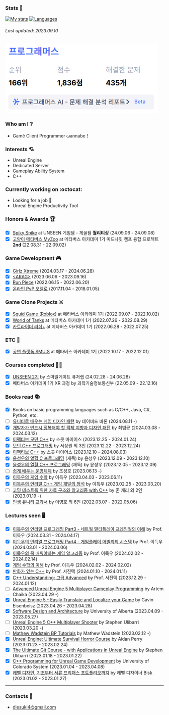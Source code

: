 ### Stats :muscle:
[![My stats](https://github-readme-stats.vercel.app/api?username=diesuki4&hide=issues&show_icons=true)](https://github.com/anuraghazra/github-readme-stats)
[![Languages](https://github-readme-stats.vercel.app/api/top-langs/?username=diesuki4&layout=compact)](https://github.com/anuraghazra/github-readme-stats)
###### Last updated: 2023.09.10
![programmers](https://raw.githubusercontent.com/diesuki4/diesuki4/main/programmers.png)

### Who am I :grey_question:
- Gamê Client Programmer ωannabe！

### Interests :cupid:
- Unreal Engine
- Dedicated Server
- Gameplay Ability System
- C++

### Currently working on :octocat:
- Looking for a job :briefcase:
- Unreal Engine Productivity Tool

### Honors & Awards :trophy:
- [x] [Spiky Spike](https://github.com/Kimrral/SpikySpike) at UNSEEN 게임잼 - 게꿀잼 **퀄리티상** (24.09.06 - 24.09.08)
- [x] [고양이 메타버스 MyZoo](https://github.com/diesuki4/MTVSAC_MYZOO)<!--(https://mtvs.kr/user/project/view?bbsCd=BBS_00007&bbscCd=BBSC_00416)--> at 메타버스 아카데미 1기 미드나잇 캠프 융합 프로젝트 **2nd** (22.08.31 - 22.09.02)

### Game Development :video_game:
- [x] [Girlz Xtreme](https://github.com/futurelabunseen/C-KyungbinCho) (2024.03.17 - 2024.06.28)
- [x] [&lt;ARAG&gt;](https://github.com/diesuki4/ARAG) (2023.06.06 - 2023.09.16)
- [x] [Run Piece](https://github.com/diesuki4/3DGPAPP_Run_Piece) (2022.06.15 - 2022.06.20)
- [x] [온라인 PvP 오델로](https://github.com/diesuki4/Online_PvP_Othello) (2017.11.04 - 2018.01.05)

### Game Clone Projects :crossed_swords:
- [x] [Squid Game (Roblox)](https://github.com/diesuki4/KBYJ_Squid_Game)<!--(https://mtvs.kr/user/project/view?bbsCd=BBS_00007&bbscCd=BBSC_00533)--> at 메타버스 아카데미 1기 (2022.09.07 - 2022.10.02)
- [x] [World of Tanks](https://github.com/diesuki4/Clone-World_of_Tanks)<!--(https://mtvs.kr/user/project/view?bbsCd=BBS_00007&bbscCd=BBSC_00344)--> at 메타버스 아카데미 1기 (2022.07.26 - 2022.08.29)
- [x] [카트라이더 러쉬+](https://github.com/diesuki4/Clone-KartRider_Rush_Plus)<!--(https://mtvs.kr/user/project/view?bbsCd=BBS_00007&bbscCd=BBSC_00218)--> at 메타버스 아카데미 1기 (2022.06.28 - 2022.07.25)

### ETC :abacus:
- [x] [공연 플랫폼 SMU:S](https://github.com/diesuki4/MTVSAC_SMUS) at 메타버스 아카데미 1기 (2022.10.17 - 2022.12.01)

### Courses completed :man_technologist:
- [x] [UNSEEN 2기](https://unseen.futurelab.center) by 스마일게이트 퓨처랩 (24.02.28 - 24.06.28)
- [x] 메타버스 아카데미 1기 XR 과정 by 과학기술정보통신부 (22.05.09 - 22.12.16)

### Books read :books:
- [x] Books on basic programming languages such as C/C++, Java, C#, Python, etc.
- [ ] [유니티로 배우는 게임 디자인 패턴](https://www.aladin.co.kr/shop/wproduct.aspx?ItemId=303301414) by 데이비드 바론 (2024.08.11 -)
- [x] [개발자가 반드시 정복해야 할 객체 지향과 디자인 패턴](https://www.aladin.co.kr/shop/wproduct.aspx?ItemId=28301535) by 최범균 (2024.03.08 - 2024.03.12)
- [x] [이펙티브 모던 C++](https://www.aladin.co.kr/shop/wproduct.aspx?ItemId=66541334) by 스콧 마이어스 (2023.12.25 - 2024.01.24)
- [x] [모던 C++ 프로그래밍](https://www.aladin.co.kr/shop/wproduct.aspx?itemid=42134317) by 서상원 외 3인 (2023.12.22 - 2023.12.24)
- [x] [이펙티브 C++](https://www.aladin.co.kr/shop/wproduct.aspx?ItemId=58951705) by 스콧 마이어스 (2023.12.10 - 2024.08.03)
- [x] [윤성우의 열혈 C 프로그래밍](https://www.aladin.co.kr/shop/wproduct.aspx?ItemId=8016119) (재독) by 윤성우 (2023.12.09 - 2023.12.10)
- [x] [윤성우의 열혈 C++ 프로그래밍](https://www.aladin.co.kr/shop/wproduct.aspx?ItemId=6960708) (재독) by 윤성우 (2023.12.05 - 2023.12.09)
- [ ] [쉽게 배우는 운영체제](https://www.aladin.co.kr/shop/wproduct.aspx?ItemId=153419028) by 조성호 (2023.06.13 -)
- [x] [이득우의 게임 수학](https://www.aladin.co.kr/shop/wproduct.aspx?ItemId=288583719) by 이득우 (2023.04.03 - 2023.06.11)
- [x] [이득우의 언리얼 C++ 게임 개발의 정석](https://www.aladin.co.kr/shop/wproduct.aspx?ItemId=171000871) by 이득우 (2023.02.25 - 2023.03.20)
- [ ] [코딩 테스트를 위한 자료 구조와 알고리즘 with C++](https://www.aladin.co.kr/shop/wproduct.aspx?ItemId=257288899) by 존 캐리 외 2인 (2023.01.19 -)
- [x] [인생 유니티 교과서](https://www.aladin.co.kr/shop/wproduct.aspx?ItemId=239735810) by 이영호 외 6인 (2022.03.07 - 2022.05.06)

### Lectures seen :desktop_computer:
- [x] [이득우의 언리얼 프로그래밍 Part3 - 네트웍 멀티플레이 프레임웍의 이해](https://www.inflearn.com/course/이득우-언리얼-프로그래밍-part-3) by Prof. 이득우 (2024.03.31 - 2024.04.17)
- [x] [이득우의 언리얼 프로그래밍 Part4 - 게임플레이 어빌리티 시스템](https://www.inflearn.com/course/이득우-언리얼-프로그래밍-part-4) by Prof. 이득우 (2024.03.01 - 2024.03.06)
- [x] [이득우의 꼭 배워야하는 게임 알고리즘](https://www.inflearn.com/course/게임-알고리즘) by Prof. 이득우 (2024.02.02 - 2024.02.14)
- [x] [게임 수학의 이해](https://www.inflearn.com/course/게임-수학-이해) by Prof. 이득우 (2024.02.02 - 2024.02.02)
- [x] [만화가 있는 C++](https://www.youtube.com/watch?v=1RWk7U8MF4M&list=PLrrTotxaO6kiFzuKfSHy3t-zOZNXSGGAE&index=1) by Prof. 서진택 (2024.01.10 - 2024.01.11)
- [x] [C++ Understanding: 고급 Advanced](https://www.youtube.com/watch?v=769ZUgW3Eo8&list=PLrrTotxaO6khn83BjtBN-1HMDc9MZ__yt&index=1) by Prof. 서진택 (2023.12.29 - 2024.01.12)
- [ ] [Advanced Unreal Engine 5 Multiplayer Gameplay Programming](https://www.udemy.com/course/advanced-unreal-engine-5-multiplayer-gameplay-programming/) by Artem Chaika (2023.04.29 -)
- [x] [Unreal Engine 5 - Easily Translate and Localize your Game](https://www.udemy.com/course/ue5-translaitons-course/) by Gavin Eisenbeisz (2023.04.26 - 2023.04.28)
- [x] [Software Design and Architecture](https://www.coursera.org/specializations/software-design-architecture) by University of Alberta (2023.04.09 - 2023.05.27)
- [ ] [Unreal Engine 5 C++ Multiplayer Shooter](https://www.udemy.com/course/unreal-engine-5-cpp-multiplayer-shooter/) by Stephen Ulibarri (2023.03.20 -)
- [ ] [Mathew Wadstein BP Tutorials](https://www.youtube.com/watch?v=mP8HJkccCzw&list=UULFOVfF7PfLbRdVEm0hONTrNQ) by Mathew Wadstein (2023.02.12 -)
- [x] [Unreal Engine: Ultimate Survival Horror Course](https://www.udemy.com/course/unreal-engine-ultimate-survival-horror-course/) by Aidan Perry (2023.01.23 - 2023.02.24)
- [x] [The Ultimate Git Course - with Applications in Unreal Engine](https://www.udemy.com/course/the-ultimate-git-course-with-applications-in-unreal-engine/) by Stephen Ulibarri (2023.01.18 - 2023.01.22)
- [x] [C++ Programming for Unreal Game Development](https://www.coursera.org/specializations/cplusplusunrealgamedevelopment) by University of Colorado System (2023.01.04 - 2023.04.08)
- [x] [레벨 디자인, 기초부터 서류 프리패스 포트폴리오까지](https://coloso.co.kr/products/gamegraphic-bisk) by 레벨 디자이너 Bisk (2023.01.02 - 2023.01.27)

<!--### Seminars attended :man_teacher:
- [x] [언리얼 엔진 콘텐츠 개발 단기 무료특강](https://onoffmix.com/event/252710) by ARA XR Lab (2022.03.26)-->
----

### Contacts :email:
- diesuki4@gmail.com

